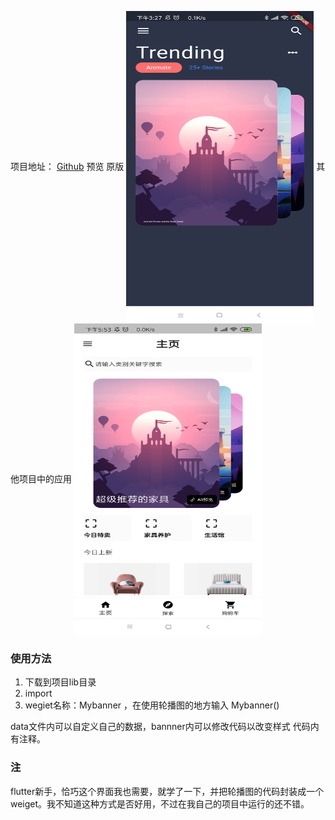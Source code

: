 项目地址： [Github](https://github.com/LIJIANcoder97/flutter_banner)
预览
原版
<img src="https://github.com/LIJIANcoder97/flutter_banner/blob/master/example_00.png" width="300" height="500" alt="" align=center>
其他项目中的应用
<img src="https://github.com/LIJIANcoder97/flutter_banner/blob/master/example_01.png" width="300" height="500" alt="" align=center>


### 使用方法
1. 下载到项目lib目录
2. import
3. wegiet名称：Mybanner ，在使用轮播图的地方输入 Mybanner()

data文件内可以自定义自己的数据，bannner内可以修改代码以改变样式
代码内有注释。

### 注
flutter新手，恰巧这个界面我也需要，就学了一下，并把轮播图的代码封装成一个weiget。我不知道这种方式是否好用，不过在我自己的项目中运行的还不错。
